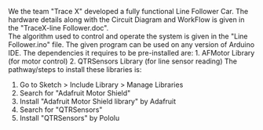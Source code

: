 We the team "Trace X" developed a fully functional Line Follower Car. 
The hardware details along with the Circuit Diagram and WorkFlow is given in the "TraceX-line Follower.doc".  
The algorithm used to control and operate the system is given in the "Line Follower.ino" file. 
The given program can be used on any version of Arduino IDE. The dependencies it requires to be pre-installed are: 1. AFMotor Library (for motor control) 2. QTRSensors Library (for line sensor reading)
The pathway/steps to install these libraries is: 
1. Go to Sketch > Include Library > Manage Libraries
2. Search for "Adafruit Motor Shield"
3. Install "Adafruit Motor Shield library" by Adafruit
4. Search for "QTRSensors"
5. Install "QTRSensors" by Pololu

